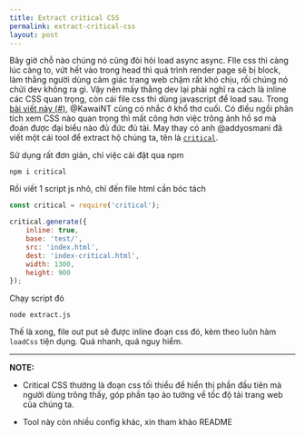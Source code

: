 ```yaml
---
title: Extract critical CSS
permalink: extract-critical-css
layout: post
---
```


Bây giờ chỗ nào chúng nó cũng đòi hỏi load async async. FIle css thì càng lúc càng to, vứt hết vào trong head thì quá trình render page sẽ bị block, làm thằng người dùng cảm giác trang web chậm rất khó chịu, rồi chúng nó chửi dev không ra gì. Vậy nên mấy thằng dev lại phải nghĩ ra cách là inline các CSS quan trọng, còn cái file css thì dùng javascript để load sau. Trong [bài viết này (#)](http://kipalog.com/posts/Render-Blocking-CSS), @KawaiNT cũng có nhắc ở khổ thơ cuối. Có điều ngồi phân tích xem CSS nào quan trọng thì mất công hơn việc trông ảnh hồ sơ mà đoán được đại biểu nào đủ đức đủ tài. May thay có anh @addyosmani đã viết một cái tool để extract hộ chúng ta, tên là [`critical`](https://github.com/addyosmani/critical).

Sử dụng rất đơn giản, chỉ việc cài đặt qua npm

```
npm i critical
```

Rồi viết 1 script js nhỏ, chỉ đến file html cần bóc tách

```js
const critical = require('critical');

critical.generate({
    inline: true,
    base: 'test/',
    src: 'index.html',
    dest: 'index-critical.html',
    width: 1300,
    height: 900
});
```

Chạy script đó

```
node extract.js
```

Thế là xong, file out put sẽ được inline đoạn css đó, kèm theo luôn hàm `loadCss` tiện dụng. Quá nhanh, quá nguy hiểm.

---
**NOTE:** 

- Critical CSS thường là đoạn css tối thiểu để hiển thị phần đầu tiên mà người dùng trông thấy, góp phần tạo ảo tưởng về tốc độ tải trang web của chúng ta.

-  Tool này còn nhiều config khác, xin tham khảo README
